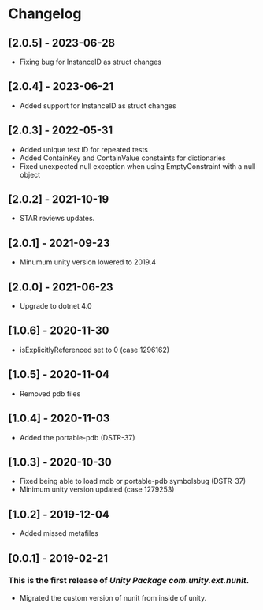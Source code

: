 # Changelog

## [2.0.5] - 2023-06-28
- Fixing bug for InstanceID as struct changes

## [2.0.4] - 2023-06-21
- Added support for InstanceID as struct changes

## [2.0.3] - 2022-05-31
- Added unique test ID for repeated tests
- Added ContainKey and ContainValue constaints for dictionaries
- Fixed unexpected null exception when using EmptyConstraint with a null object

## [2.0.2] - 2021-10-19
- STAR reviews updates.

## [2.0.1] - 2021-09-23
- Minumum unity version lowered to 2019.4

## [2.0.0] - 2021-06-23
- Upgrade to dotnet 4.0

## [1.0.6] - 2020-11-30
- isExplicitlyReferenced set to 0 (case 1296162)
## [1.0.5] - 2020-11-04
- Removed pdb files

## [1.0.4] - 2020-11-03
- Added the portable-pdb (DSTR-37)

## [1.0.3] - 2020-10-30
- Fixed being able to load mdb or portable-pdb symbolsbug (DSTR-37)
- Minimum unity version updated (case 1279253)

## [1.0.2] - 2019-12-04

- Added missed metafiles

## [0.0.1] - 2019-02-21

### This is the first release of *Unity Package com.unity.ext.nunit*.

- Migrated the custom version of nunit from inside of unity.
